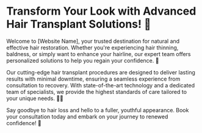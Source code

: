 <h1>Transform Your Look with Advanced Hair Transplant Solutions! 🌟</h1>

Welcome to [Website Name], your trusted destination for natural and effective hair restoration. Whether you're experiencing hair thinning, baldness, or simply want to enhance your hairline, our expert team offers personalized solutions to help you regain your confidence. 🌱

Our cutting-edge hair transplant procedures are designed to deliver lasting results with minimal downtime, ensuring a seamless experience from consultation to recovery. With state-of-the-art technology and a dedicated team of specialists, we provide the highest standards of care tailored to your unique needs. 💼✨

Say goodbye to hair loss and hello to a fuller, youthful appearance. Book your consultation today and embark on your journey to renewed confidence! 🖤
